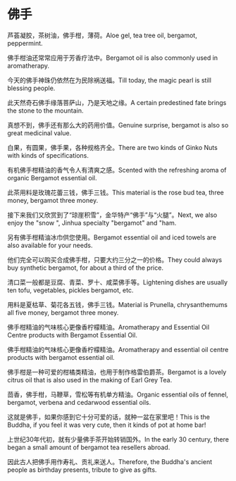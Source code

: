 # 佛手

<p><span class="chinese">芦荟凝胶，茶树油，佛手柑，薄荷。</span><span class="english">Aloe gel, tea tree oil, bergamot, peppermint.</span></p>

<p><span class="chinese">佛手柑油还常常应用于芳香疗法中。</span><span class="english">Bergamot oil is also commonly used in aromatherapy.</span></p>

<p><span class="chinese">今天的佛手神珠仍依然在为民除祸送福。</span><span class="english">Till today, the magic pearl is still blessing people.</span></p>

<p><span class="chinese">此天然奇石佛手缘落菩萨山，乃是天地之缘。</span><span class="english">A certain predestined fate brings the stone to the mountain.</span></p>

<p><span class="chinese">真想不到，佛手还有那么大的药用价值。</span><span class="english">Genuine surprise, bergamot is also so great medicinal value.</span></p>

<p><span class="chinese">白果，有圆果，佛手果，各种规格齐全。</span><span class="english">There are two kinds of Ginko Nuts with kinds of specifications.</span></p>

<p><span class="chinese">有机佛手柑精油的香气令人有清爽之感。</span><span class="english">Scented with the refreshing aroma of organic Bergamot essential oil.</span></p>

<p><span class="chinese">此茶用料是玫瑰花蕾三钱，佛手三钱。</span><span class="english">This material is the rose bud tea, three money, bergamot three money.</span></p>

<p><span class="chinese">接下来我们又欣赏到了“琼崖积雪”，金华特产“佛手”与“火腿”。</span><span class="english">Next, we also enjoy the "snow ", Jinhua specialty "bergamot" and "ham.</span></p>

<p><span class="chinese">另有佛手柑精油冰巾供您使用。</span><span class="english">Bergamot essential oil and iced towels are also available for your needs.</span></p>

<p><span class="chinese">他们完全可以购买合成佛手柑，只要大约三分之一的价格。</span><span class="english">They could always buy synthetic bergamot, for about a third of the price.</span></p>

<p><span class="chinese">清口菜一般都是豆腐、青菜、罗十、咸菜佛手等。</span><span class="english">Lightening dishes are usually ten tofu, vegetables, pickles bergamot, etc.</span></p>

<p><span class="chinese">用料是夏枯草、菊花各五钱，佛手三钱。</span><span class="english">Material is Prunella, chrysanthemums all five money, bergamot three money.</span></p>

<p><span class="chinese">佛手柑精油的气味核心更像香柠檬精油。</span><span class="english">Aromatherapy and Essential Oil Centre products with Bergamot Essential Oil.</span></p>

<p><span class="chinese">佛手柑精油的气味核心更像香柠檬精油。</span><span class="english">Aromatherapy and essential oil centre products with bergamot essential oil.</span></p>

<p><span class="chinese">佛手柑是一种可爱的柑橘类精油，也用于制作格雷伯爵茶。</span><span class="english">Bergamot is a lovely citrus oil that is also used in the making of Earl Grey Tea.</span></p>

<p><span class="chinese">茴香，佛手柑，马鞭草，雪松等有机单方精油。</span><span class="english">Organic essential oils of fennel, bergamot, verbena and cedarwood essential oils.</span></p>

<p><span class="chinese">这就是佛手，如果你感到它十分可爱的话，就种一盆在家里吧！</span><span class="english">This is the Buddha, if you feel it was very cute, then it kinds of pot at home bar!</span></p>

<p><span class="chinese">上世纪30年代初，就有少量佛手茶开始转销国外。</span><span class="english">In the early 30 century, there began a small amount of bergamot tea resellers abroad.</span></p>

<p><span class="chinese">因此古人把佛手用作寿礼、贡礼来送人。</span><span class="english">Therefore, the Buddha's ancient people as birthday presents, tribute to give as gifts.</span></p>

